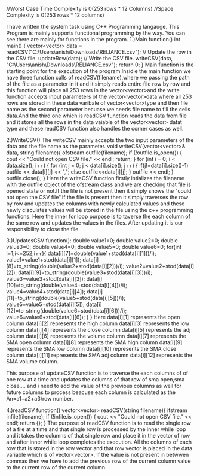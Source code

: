//Worst Case Time Complexity is 0(253 rows * 12 Columns)
//Space Complexity is 0(253 rows * 12 columns)

I have written the system task using C++ Programming langauge.
This Program is mainly supports functional programming by the way.
You can see there are mainly for functions in the program.
1.)Main function()
    int main() {
  vector<vector<string>> data = readCSV("C:\\Users\\anish\\Downloads\\RELIANCE.csv");
  // Update the row in the CSV file.
          updateRow(data);
  // Write the CSV file.
 writeCSV(data, "C:\\Users\\anish\\Downloads\\RELIANCE.csv");
  return 0;
}
Main function is the starting point for the execution of the program.Insidie the main function  we have three function calls of readCSV(filename),where we passing the path of the file as a parameter in it and it simply reads entire file row by row and this function will place all 253 rows in the vector<vector<string>>and the write function accepts input parameters of the vector<vector<string>>data where all 253 rows are stored in these data varibale of vector<vector<string>>type and then file name as the second parameter becuase we needs file name to fill  the cells data.And the third one which  is readCSV function reads the data from file and it stores all the rows in the data vaiable of the vector<vector<string>> datat type and these readCSV function also handles the corner cases as well.

2.)WriteCSV()
The writeCSV mainly accepts the two input parameters of the data and the file name as the parameter.
 void writeCSV(vector<vector<string>>& data, string filename){
  ofstream outfile(filename);
  if (!outfile.is_open()) {
    cout << "Could not open CSV file." << endl;
    return;
  }
   for (int i = 0; i < data.size(); i++) {
    for (int j = 0; j < data[i].size(); j++) {
            if(j!=data[i].size()-1)
              outfile << data[i][j] << ",";
            else
                outfile<<data[i][j];
    }
    outfile << endl;
  }
  outfile.close();
}
Here the writeCSV function firstly intializes the filename with the outfile object of the ofstream class and we are checking that file is opened state or not.If the file is not present then it simply shows the "could not open the CSV file".If the file is present then it simply traverses the row by row and updates the columns with newly calculated values and these newly claculates values will be stored in the file using the c++ programming functions.
Here the inner for loop purpose is to taverse the each column of the same row and updates the values in the files.
After updating it is our responsibility to close the file.


3.)UpdatesCSV function():
    double value1=0;
    double value2=0;
    double value3=0;
    double value4=0;
    double value5=0;
    double value6=0;
    for(int i=1;i<=252;i++){
        data[i][7]=double(value1+stod(data[i][1]))/i);
        value1=value1+stod(data[i][1]);
	 data[i][8]=to_string(double(value2+stod(data[i][2]))/i);
        value2=value2+stod(data[i][2]);
	data[i][9]=to_string(double(value3+stod(data[i][3]))/i);
        value3=value3+stod(data[i][3]);
	data[i][10]=to_string(double(value4+stod(data[i][4]))/i);
         value4=value4+stod(data[i][4]);
	 data[i][11]=to_string(double(value5+stod(data[i][5]))/i);
        value5=value5+stod(data[i][5]);
	data[i][12]=to_string(double(value6+stod(data[i][6]))/i);
        value6=value6+stod(data[i][6]);
	}
 }
 Here 
 data[i][1] represents the open column 
 data[i][2] represents the high column
 data[i][3] represents the low column
 data[i][4] represents the close column
 data[i][5] represents the adj column
 data[i][6] represents the volume column
 data[i][7] represents the SMA open column
data[i][8] represents the SMA high column
data[i][9] represents the SMA low column
data[i][10] represents the SMA close column
data[i][11] represents the SMA adj column
data[i][12] represents the SMA volume column.

This purpose of updateCSV function is to traverse the each columns of of one row at a time and updates the columns of that row of sma open,sma close....
  and i need to add the value of the previous columns  as well for future columns to process beacuse each column is calculated as the An=a1+a2+a3/row number.

 4.)readCSV function()
 vector<vector<string>> readCSV(string filename){
 ifstream infile(filename);
 if (!infile.is_open()) {
 cout << "Could not open CSV file." << endl;
 return {};
 }
  The purpose of readCSV function is to read the single row of a  file at a time and that single row is processed by the  inner while loop and it  takes the columns of that single row and place it in the vector of row and after inner while loop completes the execution. All the columns of each row that is stored in the row vector  and that row vector is placed in the data variable which is of vector<vector<string>>. If the value is not present in betwwen commas then we have to add the previous row of the current column value to the current row of the current column.
		       
